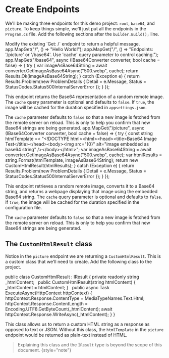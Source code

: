 # Create Endpoints

We'll be making three endpoints for this demo project: `root`, `base64`, and `picture`. To keep things simple, we'll
just put all the endpoints in the `Program.cs` file. Add the following sections after the `builder.Build();` line.

<tabs>
<tab title="root">
Modify the existing `Get: /` endpoint to return a helpful message.
<br/>
<compare>
<code-block lang="c#">
app.MapGet("/", () => "Hello World!");
</code-block>
<code-block>
app.MapGet("/", () => "Endpoints: '/picture' or '/base64'. Use 'cache' query parameter to control caching.");
</code-block>
</compare>
</tab>
<tab title="base64">
<code-block lang="c#">
app.MapGet("/base64", async (IBase64Converter converter, bool cache = false) =>
{
    try
    {
        var imageAsBase64String = await converter.GetImageAsBase64Async("500.webp", cache);
        return Results.Ok(imageAsBase64String);
    }
    catch (Exception e)
    {
        return Results.Problem(new ProblemDetails
        {
            Detail = e.Message,
            Status = StatusCodes.Status500InternalServerError
        });
    }
});
</code-block>
<br/>

This endpoint returns the Base64 representation of a random remote image. The `cache` query parameter is optional and
defaults to `false`. If `true`, the image will be cached for the duration specified in `appsettings.json`.

The `cache` parameter defaults to `false` so that a new image is fetched from the remote server on reload. This is only
to help
you confirm that new Base64 strings are being generated.
</tab>
<tab title="picture">
<code-block lang="c#">
app.MapGet("/picture", async (IBase64Converter converter, bool cache = false) =&gt;
{
    try
    {
        const string htmlTemplate =&lt;
            "&lt;!DOCTYPE html&gt;&lt;html&gt;&lt;head&gt;&lt;title&gt;Base64 Image Test&lt;/title&gt;&lt;/head&gt;&lt;body&gt;&lt;img src=\"{0}\" alt=\"image embedded as base64 string\" /&gt;&lt;/body&gt;&lt;/html&gt;";
        var imageAsBase64String = await converter.GetImageAsBase64Async("500.webp", cache);
        var htmlResults = string.Format(htmlTemplate, imageAsBase64String);
        return new CustomHtmlResult(htmlResults);
    }
    catch (Exception e)
    {
        return Results.Problem(new ProblemDetails
        {
            Detail = e.Message,
            Status = StatusCodes.Status500InternalServerError
        });
    }
});
</code-block>
<br/>

This endpoint retrieves a random remote image, converts it to a Base64 string, and returns a webpage displaying that
image using the embedded Base64 string. The `cache` query parameter is optional and defaults to `false`. If `true`, the
image will be cached for the duration specified in the configuration file.

The `cache` parameter defaults to `false` so that a new image is fetched from the remote server on reload. This is only to help
you confirm that new Base64 strings are being generated.
</tab>
</tabs>

## The `CustomHtmlResult` class

Notice in the `picture` endpoint we are returning a `CustomHtmlResult`. This is a custom class that we'll need to
create. Add the following class to the project.

<code-block lang="c#">
public class CustomHtmlResult : IResult
{
    private readonly string _htmlContent;
     
    public CustomHtmlResult(string htmlContent)
    {
        _htmlContent = htmlContent;
    }
     
    public async Task ExecuteAsync(HttpContext httpContext)
    {
        httpContext.Response.ContentType = MediaTypeNames.Text.Html;
        httpContext.Response.ContentLength = Encoding.UTF8.GetByteCount(_htmlContent);
        await httpContext.Response.WriteAsync(_htmlContent);
    }
}
</code-block>

This class allows us to return a custom HTML string as a response as opposed to text or JSON. Without this class, the
`htmlTemplate` in the `picture` endpoint would be returned as plain-text instead of HTML.

> Explaining this class and the `IResult` type is beyond the scope of this document.
> {style="note"}
